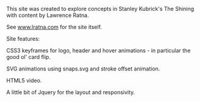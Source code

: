 This site was created to explore concepts in Stanley Kubrick's The Shining with content by Lawrence Ratna.

See www.lratna.com for the site itself.

Site features:

CSS3 keyframes for logo, header and hover animations - in particular the good ol' card flip.

SVG animations using snaps.svg and stroke offset animation.

HTML5 video.

A little bit of Jquery for the layout and responsivity.  
